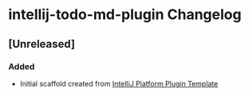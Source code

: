 <!-- Keep a Changelog guide -> https://keepachangelog.com -->

# intellij-todo-md-plugin Changelog

## [Unreleased]
### Added
- Initial scaffold created from [IntelliJ Platform Plugin Template](https://github.com/JetBrains/intellij-platform-plugin-template)
